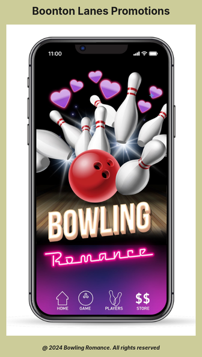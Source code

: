 <html style="background-color:#CCCC99;">
<h1 style="text-align:center;">Boonton Lanes Promotions</h1>
<body> 
<img src="boontonlanes.jpeg" alt="Boonton Lanes">
      
<h5 style="text-align:center;"><i>@ 2024 Bowling Romance. All rights reserved</i></h5>   
</body>
</html>
